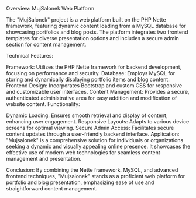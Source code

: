 Overview: MujSalonek Web Platform

The "MujSalonek" project is a web platform built on the PHP Nette framework, featuring dynamic content loading from a MySQL database for showcasing portfolios and blog posts. The platform integrates two frontend templates for diverse presentation options and includes a secure admin section for content management.

Technical Features:

Framework: Utilizes the PHP Nette framework for backend development, focusing on performance and security.
Database: Employs MySQL for storing and dynamically displaying portfolio items and blog content.
Frontend Design: Incorporates Bootstrap and custom CSS for responsive and customizable user interfaces.
Content Management: Provides a secure, authenticated administrative area for easy addition and modification of website content.
Functionality:

Dynamic Loading: Ensures smooth retrieval and display of content, enhancing user engagement.
Responsive Layouts: Adapts to various device screens for optimal viewing.
Secure Admin Access: Facilitates secure content updates through a user-friendly backend interface.
Application:
"Mujsalonek" is a comprehensive solution for individuals or organizations seeking a dynamic and visually appealing online presence. It showcases the effective use of modern web technologies for seamless content management and presentation.

Conclusion:
By combining the Nette framework, MySQL, and advanced frontend techniques, "Mujsalonek" stands as a proficient web platform for portfolio and blog presentation, emphasizing ease of use and straightforward content management.